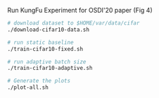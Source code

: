 Run KungFu Experiment for OSDI'20 paper (Fig 4)

```bash
# download dataset to $HOME/var/data/cifar
./download-cifar10-data.sh

# run static baseline
./train-cifar10-fixed.sh

# run adaptive batch size
./train-cifar10-adaptive.sh

# Generate the plots
./plot-all.sh
```
